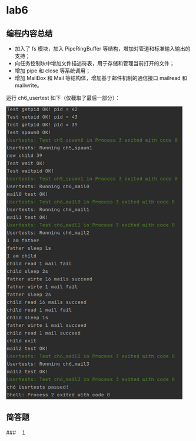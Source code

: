 # lab6

## 编程内容总结

* 加入了 fs 模块，加入 PipeRingBuffer 等结构，增加对管道和标准输入输出的支持；
* 向任务控制块中增加文件描述符表，用于存储和管理当前打开的文件；
* 增加 pipe 和 close 等系统调用；
* 增加 MailBox 和 Mail 等结构体，增加基于邮件机制的通信接口 mailread 和 mailwrite。

运行 ch6_usertest 如下（仅截取了最后一部分）：

![output](res/lab6/output.png)

## 简答题

###　１

